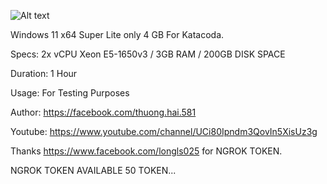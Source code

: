 ![Alt text](https://i.ibb.co/sm6TT7J/Capture3.png "Screenshot")

Windows 11 x64 Super Lite only 4 GB For Katacoda.

Specs: 2x vCPU Xeon E5-1650v3 / 3GB RAM / 200GB DISK SPACE

Duration: 1 Hour

Usage: For Testing Purposes

Author: https://facebook.com/thuong.hai.581

Youtube: https://www.youtube.com/channel/UCi80Ipndm3QovIn5XisUz3g

Thanks https://www.facebook.com/longls025 for NGROK TOKEN.

NGROK TOKEN AVAILABLE 50 TOKEN...




